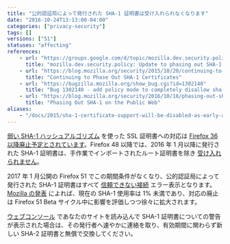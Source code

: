 ```yaml
---
title: "公的認証局によって発行された SHA-1 証明書は受け入れられなくなります"
date: "2016-10-24T13:13:00-04:00"
categories: ["privacy-security"]
tags: []
versions: ["51"]
statuses: "affecting"
references:
    - url: "https://groups.google.com/d/topic/mozilla.dev.security.policy/wXvLQ26JyOA/discussion"
      title: "mozilla.dev.security.policy: Update to phasing out SHA-1 Certs"
    - url: "https://blog.mozilla.org/security/2015/10/20/continuing-to-phase-out-sha-1-certificates/"
      title: "Continuing to Phase Out SHA-1 Certificates"
    - url: "https://bugzilla.mozilla.org/show_bug.cgi?id=1302140"
      title: "Bug 1302140 - add policy mode to completely disallow sha-1 signature except for certificates issued by non-built-in roots"
    - url: "https://blog.mozilla.org/security/2016/10/18/phasing-out-sha-1-on-the-public-web/"
      title: "Phasing Out SHA-1 on the Public Web"
aliases:
    - "/docs/2015/sha-1-certificate-support-will-be-disabled-as-early-as-july-2016/"
---
```

[弱い SHA-1 ハッシュアルゴリズム](https://developer.mozilla.org/docs/Web/Security/Weak_Signature_Algorithm) を使った SSL 証明書への対応は [Firefox 36 以降廃止予定とされています](https://www.fxsitecompat.com/ja/docs/2014/sha-1-support-has-been-deprecated/)。Firefox 48 以降では、<time datetime="2016-01">2016 年 1 月</time>以降に発行された SHA-1 証明書は、手作業でインポートされたルート証明書を除き [受け入れられません](https://www.fxsitecompat.com/ja/docs/2015/sha-1-based-certificates-with-validity-period-from-2016-will-not-be-validated/)。

<time datetime="2017-01">2017 年 1 月</time>公開の Firefox 51 でこの期間条件がなくなり、公的認証局によって発行された SHA-1 証明書はすべて [信頼できない接続](https://support.mozilla.org/ja/kb/connection-untrusted-error-message) エラー表示となります。[Mozilla の発表](https://blog.mozilla.org/security/2016/10/18/phasing-out-sha-1-on-the-public-web/) によれば、現在の SHA-1 使用率は 1% 未満であり、対応の廃止は Firefox 51 Beta サイクル中に影響を評価しつつ徐々に拡大されます。

[ウェブコンソール](https://developer.mozilla.org/ja/docs/Tools/Web_Console) であなたのサイトを読み込んで SHA-1 証明書についての警告が表示された場合は、その発行者へ速やかに連絡を取り、有効期間に関わらず新しい SHA-2 証明書と無償で交換してください。
